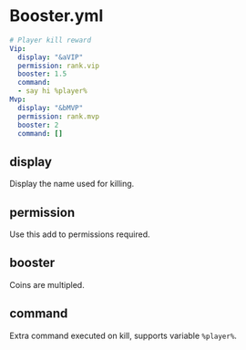 # Booster.yml

```yaml
# Player kill reward
Vip:
  display: "&aVIP"
  permission: rank.vip
  booster: 1.5
  command:
  - say hi %player%
Mvp:
  display: "&bMVP"
  permission: rank.mvp
  booster: 2
  command: []
```

## display

Display the name used for killing.

## permission

Use this add to permissions required.

## booster

Coins are multipled.

## command

Extra command executed on kill, supports variable `%player%`.
